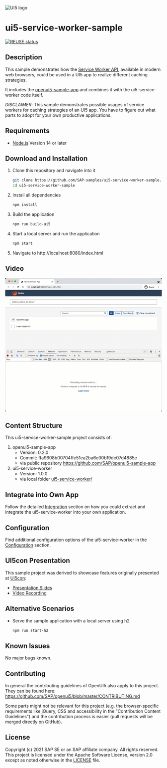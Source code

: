 ![UI5 logo](http://openui5.org/images/OpenUI5_new_big_side.png)

# ui5-service-worker-sample
[![REUSE status](https://api.reuse.software/badge/github.com/SAP-samples/ui5-service-worker-sample)](https://api.reuse.software/info/github.com/SAP-samples/ui5-service-worker-sample)

## Description

This sample demonstrates how the [Service Worker API](https://developer.mozilla.org/en-US/docs/Web/API/Service_Worker_API), available in modern web browsers, could be used in a UI5 app to realize different caching strategies.

It includes the [openui5-sample-app](https://github.com/SAP/openui5-sample-app) and combines it with the ui5-service-worker code itself.

*DISCLAIMER*: This sample demonstrates possible usages of service workers for caching strategies of an UI5 app. You have to figure out what parts to adopt for your own productive applications.

## Requirements

- [Node.js](https://nodejs.org/) Version 14 or later

## Download and Installation

1. Clone this repository and navigate into it
    ```sh
    git clone https://github.com/SAP-samples/ui5-service-worker-sample.git
    cd ui5-service-worker-sample
    ```
1. Install all dependencies
    ```sh
    npm install
    ```

1. Build the application
    ```sh
    npm run build-ui5
    ```

1. Start a local server and run the application
    ```sh
    npm start
    ```

1. Navigate to
    http://localhost:8080/index.html

## Video
![Video](assets/service-worker.gif)


## Content Structure

This ui5-service-worker-sample project consists of:
1. openui5-sample-app
    * Version: 0.2.0
    * Commit: ffa9608b00704ffe51ea2ba6e00b19de07d4885e
    * via public repository https://github.com/SAP/openui5-sample-app
1. ui5-service-worker
    * Version: 1.0.0
    * via local folder [ui5-service-worker/](https://github.com/SAP-samples/ui5-service-worker-sample/tree/main/ui5-service-worker)

## Integrate into Own App
Follow the detailed [Integration](./docs/integration.md) section on how you could extract and integrate the ui5-service-worker into your own application.

## Configuration
Find additional configuration options of the ui5-service-worker in the
[Configuration](./ui5-service-worker/README.md#configuration) section.

## UI5con Presentation

This sample project was derived to showcase features originally presented at [UI5con](https://openui5.org/ui5con/germany2019/material2019.html):
* [Presentation Slides](https://tobiasso85.github.io/ui5con2019-service-worker-slides)
* [Video Recording](https://youtu.be/z_bwa1wMyT4)


## Alternative Scenarios

* Serve the sample application with a local server using h2
    ```sh
    npm run start-h2
    ```

## Known Issues
No major bugs known.

## Contributing
In general the contributing guidelines of OpenUI5 also apply to this project. They can be found here:
https://github.com/SAP/openui5/blob/master/CONTRIBUTING.md

Some parts might not be relevant for this project (e.g. the browser-specific requirements like jQuery, CSS and accessibility in the "Contribution Content Guidelines") and the contribution process is easier (pull requests will be merged directly on GitHub).

## License
Copyright (c) 2021 SAP SE or an SAP affiliate company. All rights reserved. This project is licensed under the Apache Software License, version 2.0 except as noted otherwise in the [LICENSE](LICENSES/Apache-2.0.txt) file.
